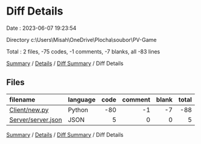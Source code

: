 # Diff Details

Date : 2023-06-07 19:23:54

Directory c:\\Users\\Misah\\OneDrive\\Plocha\\soubor\\PV-Game

Total : 2 files,  -75 codes, -1 comments, -7 blanks, all -83 lines

[Summary](results.md) / [Details](details.md) / [Diff Summary](diff.md) / Diff Details

## Files
| filename | language | code | comment | blank | total |
| :--- | :--- | ---: | ---: | ---: | ---: |
| [Client/new.py](/Client/new.py) | Python | -80 | -1 | -7 | -88 |
| [Server/server.json](/Server/server.json) | JSON | 5 | 0 | 0 | 5 |

[Summary](results.md) / [Details](details.md) / [Diff Summary](diff.md) / Diff Details